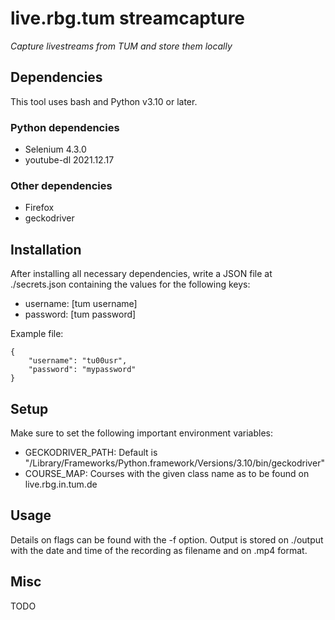 # live.rbg.tum streamcapture
*Capture livestreams from TUM and store them locally*

## Dependencies
This tool uses bash and Python v3.10 or later.
### Python dependencies
- Selenium 4.3.0
- youtube-dl 2021.12.17

### Other dependencies
- Firefox
- geckodriver

## Installation
After installing all necessary dependencies, write a JSON file at ./secrets.json containing the values for the following keys:
- username: [tum username]
- password: [tum password]

Example file: 
    
    {
        "username": "tu00usr",
        "password": "mypassword"
    }

## Setup 
Make sure to set the following important environment variables:
- GECKODRIVER_PATH: Default is "/Library/Frameworks/Python.framework/Versions/3.10/bin/geckodriver" 
- COURSE_MAP: Courses with the given class name as to be found on live.rbg.in.tum.de

## Usage
Details on flags can be found with the -f option.
Output is stored on ./output with the date and time of the recording as filename and on .mp4 format.

## Misc
TODO
